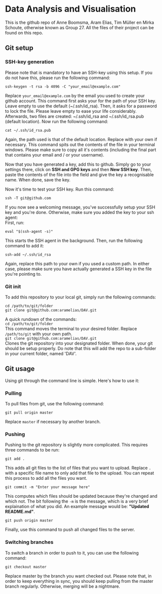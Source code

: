 # Data Analysis and Visualisation
This is the github repo of Anne Boomsma, Aram Elias, Tim Müller en Mirka Schoute, otherwise known as Group 27. All the files of their project can be found on this repo.

## Git setup
### SSH-key generation
Please note that is mandatory to have an SSH-key using this setup. If you do not have this, please run the following command:  
```
ssh-keygen -t rsa -b 4096 -C "your_email@example.com"
```
Replace `your_email@example.com` by the email you used to create your github account. This command first asks your for the path of your SSH key. Leave empty to use the default (~/.ssh/id_rsa). Then, it asks for a password to lock the file. Please leave empty to ease your life considerably. Afterwards, two files are created: ~/.ssh/id_rsa and ~/.ssh/id_rsa.pub (default location). Now run the following command:  
```
cat ~/.ssh/id_rsa.pub
```
Again, the path used is that of the default location. Replace with your own if necessary. This command spits out the contents of the file in your terminal windows. Please make sure to copy all it's contents (including the final part that contains your email and / or your username).

Now that you have generated a key, add this to github. Simply go to your settings there, click on **SSH and GPG keys** and then **New SSH key**. Then, paste the contents of the file into the field and give the key a recognisable name. When done, save the key.

Now it's time to test your SSH key. Run this command:  
```
ssh -T git@github.com
```
If you now see a welcoming message, you've successfully setup your SSH key and you're done. Otherwise, make sure you added the key to your ssh agent:  
First, run:  
```
eval "$(ssh-agent -s)"
```
This starts the SSH agent in the background. Then, run the following command to add it:  
```
ssh-add ~/.ssh/id_rsa
```  
Again, replace this path to your own if you used a custom path. In either case, please make sure you have actually generated a SSH key in the file you're pointing to.

### Git init
To add this repository to your local git, simply run the following commands:
```
cd /path/to/git/folder
git clone git@github.com:aramelias/DAV.git
```
A quick rundown of the commands:  
`cd /path/to/git/folder`  
This command moves the terminal to your desired folder. Replace `/path/to/git` with your own path.  
`git clone git@github.com:aramelias/DAV.git`  
Clones the git repository into your designated folder. When done, your git should be setup properly. Do note that this will add the repo to a sub-folder in your current folder, named 'DAV'.

## Git usage
Using git through the command line is simple. Here's how to use it:
### Pulling
To pull files from git, use the following command:  
```
git pull origin master
```
Replace `master` if necessary by another branch.
### Pushing
Pushing to the git repository is slightly more complicated. This requires three commands to be run:  
```
git add .
```
This adds all git files to the list of files that you want to upload. Replace `.` with a specific file name to only add that file to the upload. You can repeat this process to add all the files you want.  
```
git commit -m "Enter your message here"
```
This computes which files should be updated because they're changed and which not. The bit following the `-m` is the message, which is a very brief explaination of what you did. An example message would be: **"Updated README.md"**.  
```
git push origin master
```
Finally, use this command to push all changed files to the server.
### Switching branches
To switch a branch in order to push to it, you can use the following command:
```
git checkout master
```
Replace master by the branch you want checked out. Please note that, in order to keep everything in sync, you should keep pulling from the master branch regularly. Otherwise, merging will be a nightmare.
